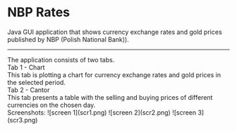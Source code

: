 # NBP Rates
Java GUI application that shows currency exchange rates and gold prices published by NBP (Polish National Bank)).
<hr>
The application consists of two tabs. <br>
Tab 1 - Chart <br>
This tab is plotting a chart for currency exchange rates and gold prices in the selected period. <br>
Tab 2 - Cantor <br>
This tab presents a table with the selling and buying prices of different currencies on the chosen day. <br>
Screenshots: 
![screen 1](scr1.png)
![screen 2](scr2.png)
![screen 3](scr3.png)